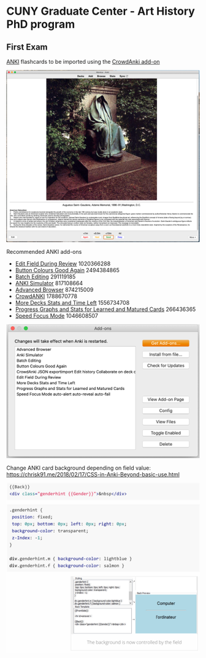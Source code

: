# CUNY Graduate Center - Art History PhD program

## First Exam

[ANKI](https://apps.ankiweb.net) flashcards to be imported using the [CrowdAnki add-on](https://ankiweb.net/shared/info/1788670778)

![ANKI ScreenShot](/images/ANKI_ScreenShot.png)

Recommended ANKI add-ons
- [Edit Field During Review](https://ankiweb.net/shared/info/1020366288) 1020366288
- [Button Colours Good Again](https://ankiweb.net/shared/info/2494384865) 2494384865
- [Batch Editing](https://ankiweb.net/shared/info/291119185) 291119185
- [ANKI Simulator](https://ankiweb.net/shared/info/817108664) 817108664
- [Advanced Browser](https://ankiweb.net/shared/info/874215009) 874215009
- [CrowdANKI](https://ankiweb.net/shared/info/1788670778) 1788670778
- [More Decks Stats and Time Left](https://ankiweb.net/shared/info/1556734708) 1556734708
- [Progress Graphs and Stats for Learned and Matured Cards](https://ankiweb.net/shared/info/266436365) 266436365
- [Speed Focus Mode](https://ankiweb.net/shared/info/1046608507) 1046608507

![ANKI add-ons](/images/ANKI_add-ons.png)

Change ANKI card background depending on field value: https://chrisk91.me/2018/02/17/CSS-in-Anki-Beyond-basic-use.html

![ANKI change card background](/images/ANKI_change_card_background.png)
